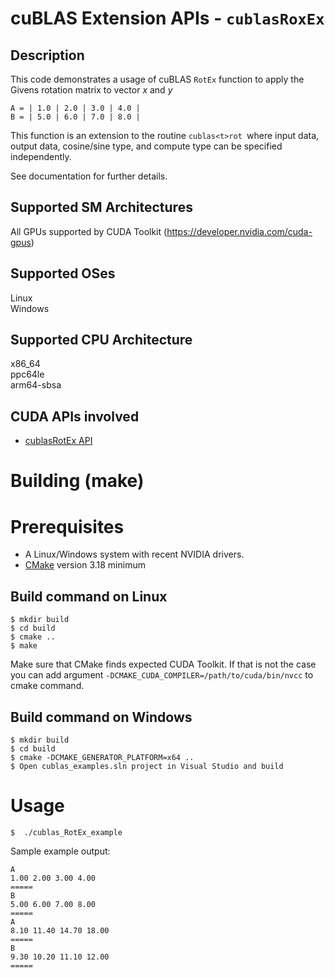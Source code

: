 # cuBLAS Extension APIs - `cublasRoxEx`

## Description

This code demonstrates a usage of cuBLAS `RotEx` function to apply the Givens rotation matrix to vector _x_ and _y_

```
A = | 1.0 | 2.0 | 3.0 | 4.0 |
B = | 5.0 | 6.0 | 7.0 | 8.0 |
```

This function is an extension to the routine `cublas<t>rot `where input data, output data, cosine/sine type, and compute type can be specified independently.

See documentation for further details.

## Supported SM Architectures

All GPUs supported by CUDA Toolkit (https://developer.nvidia.com/cuda-gpus)  

## Supported OSes

Linux  
Windows

## Supported CPU Architecture

x86_64  
ppc64le  
arm64-sbsa

## CUDA APIs involved
- [cublasRotEx API](https://docs.nvidia.com/cuda/cublas/index.html#cublasrotex)

# Building (make)

# Prerequisites
- A Linux/Windows system with recent NVIDIA drivers.
- [CMake](https://cmake.org/download) version 3.18 minimum

## Build command on Linux
```
$ mkdir build
$ cd build
$ cmake ..
$ make
```
Make sure that CMake finds expected CUDA Toolkit. If that is not the case you can add argument `-DCMAKE_CUDA_COMPILER=/path/to/cuda/bin/nvcc` to cmake command.

## Build command on Windows
```
$ mkdir build
$ cd build
$ cmake -DCMAKE_GENERATOR_PLATFORM=x64 ..
$ Open cublas_examples.sln project in Visual Studio and build
```

# Usage
```
$  ./cublas_RotEx_example
```

Sample example output:

```
A
1.00 2.00 3.00 4.00
=====
B
5.00 6.00 7.00 8.00
=====
A
8.10 11.40 14.70 18.00
=====
B
9.30 10.20 11.10 12.00
=====
```

